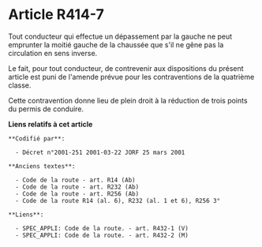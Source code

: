 # Article R414-7

Tout conducteur qui effectue un dépassement par la gauche ne peut emprunter la moitié gauche de la chaussée que s'il ne gêne
pas la circulation en sens inverse.

Le fait, pour tout conducteur, de contrevenir aux dispositions du présent article est puni de l'amende prévue pour les
contraventions de la quatrième classe.

Cette contravention donne lieu de plein droit à la réduction de trois points du permis de conduire.

**Liens relatifs à cet article**

	**Codifié par**:

	  - Décret n°2001-251 2001-03-22 JORF 25 mars 2001

	**Anciens textes**:

	  - Code de la route - art. R14 (Ab)
	  - Code de la route - art. R232 (Ab)
	  - Code de la route - art. R256 (Ab)
	  - Code de la route R14 (al. 6), R232 (al. 1 et 6), R256 3°

	**Liens**:

	  - SPEC_APPLI: Code de la route. - art. R432-1 (V)
	  - SPEC_APPLI: Code de la route. - art. R432-2 (M)
